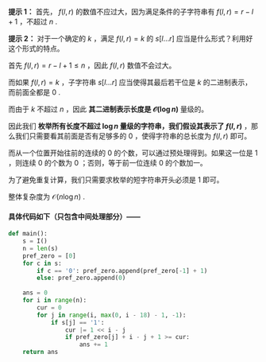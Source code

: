 **提示 1：** 首先， $f(l,r)$ 的数值不应过大，因为满足条件的子字符串有 $f(l,r)=r-l+1$ ，不超过 $n$ .

**提示 2：** 对于一个确定的 $k$ ，满足 $f(l,r)=k$ 的 $s[l\dots r]$ 应当是什么形式？利用好这个形式的特点。

首先 $f(l,r)=r-l+1\leq n$ ，因此 $f(l,r)$ 数值不会过大。

而如果 $f(l,r)=k$ ，子字符串 $s[l\dots r]$ 应当使得其最后若干位是 $k$ 的二进制表示，而前面全都是 $0$ .

而由于 $k$ 不超过 $n$ ，因此 **其二进制表示长度是 $\mathcal{O}(\log n)$** 量级的。

因此我们 **枚举所有长度不超过 $\log n$ 量级的字符串，我们假设其表示了 $f(l,r)$** ，那么我们只需要看其前面是否有足够多的 $0$ ，使得字符串的总长度为 $f(l,r)$ 即可。

而从一个位置开始往前的连续的 $0$ 的个数，可以通过预处理得到。如果这一位是 $1$ ，则连续 $0$ 的个数为 $0$ ；否则，等于前一位连续 $0$ 的个数加一。

为了避免重复计算，我们只需要求枚举的短字符串开头必须是 $1$ 即可。

整体复杂度为 $\mathcal{O}(n\log n)$ .

#### 具体代码如下（只包含中间处理部分）——

```Python []
def main():
    s = I()
    n = len(s)
    pref_zero = [0]
    for c in s:
        if c == '0': pref_zero.append(pref_zero[-1] + 1)
        else: pref_zero.append(0)
    
    ans = 0
    for i in range(n):
        cur = 0
        for j in range(i, max(0, i - 18) - 1, -1):
            if s[j] == '1':
                cur |= 1 << i - j
                if pref_zero[j] + i - j + 1 >= cur:
                    ans += 1
    return ans
```
